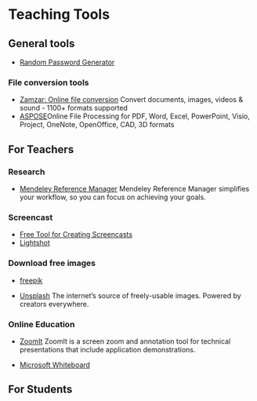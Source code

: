 # Teaching Tools

## General tools

- [Random Password Generator](https://www.avast.com/random-password-generator)
  
### File conversion tools

- [Zamzar: Online file conversion](https://www.zamzar.com/)
  Convert documents, images, videos & sound - 1100+ formats supported
- [ASPOSE](https://www.aspose.app/)Online File Processing for PDF, Word, Excel, PowerPoint, Visio, Project, OneNote, OpenOffice, CAD, 3D formats

## For Teachers

### Research

- [Mendeley Reference Manager](https://www.mendeley.com/reference-management/reference-manager)
 Mendeley Reference Manager simplifies your workflow, so you can focus on achieving your goals.

### Screencast

- [Free Tool for Creating Screencasts](https://www.freescreenrecording.com/)
- [Lightshot](https://app.prntscr.com/en/download.html)

### Download free images

- [freepik](https://www.freepik.com/)

- [Unsplash](https://unsplash.com/)
  The internet’s source of freely-usable images. Powered by creators everywhere.

### Online Education

- [ZoomIt](https://docs.microsoft.com/en-us/sysinternals/downloads/zoomit)
  ZoomIt is a screen zoom and annotation tool for technical presentations that include application demonstrations.
  
- [Microsoft Whiteboard](https://www.microsoft.com/en-ww/microsoft-365/microsoft-whiteboard/digital-whiteboard-app)

## For Students
